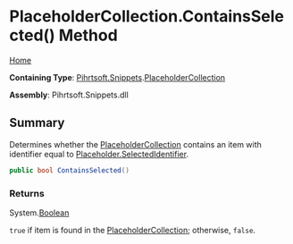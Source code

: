<a name="_top"></a>

# PlaceholderCollection\.ContainsSelected\(\) Method

[Home](../../../../README.md#_top)

**Containing Type**: [Pihrtsoft.Snippets](../../README.md#_top)\.[PlaceholderCollection](../README.md#_top)

**Assembly**: Pihrtsoft\.Snippets\.dll

## Summary

Determines whether the [PlaceholderCollection](../README.md#_top) contains an item with identifier equal to [Placeholder.SelectedIdentifier](../../Placeholder/SelectedIdentifier/README.md#_top)\.

```csharp
public bool ContainsSelected()
```

### Returns

System\.[Boolean](https://docs.microsoft.com/en-us/dotnet/api/system.boolean)

`true` if item is found in the [PlaceholderCollection](../README.md#_top); otherwise, `false`\.